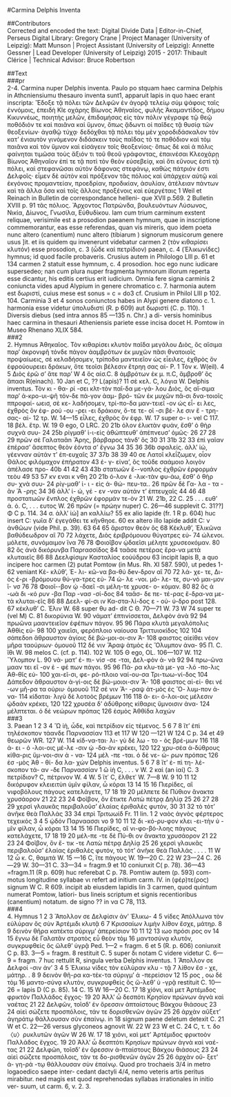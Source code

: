 #Carmina Delphis Inventa  

##Contributors  
Corrected and encoded the text: Digital Divide Data | Editor-in-Chief, Perseus Digital Library: Gregory Crane | Project Manager (University of Leipzig): Matt Munson | Project Assistant (University of Leipzig): Annette Gessner | Lead Developer (University of Leipzig) 2015 - 2017: Thibault Clérice | Technical Advisor: Bruce Robertson  

##Text  
###pr  
2-4. Carmina nuper Delphis inventa. Paulo po stquam haec carmina Delphis in Athcniensiumu thesauro inventa sunt1, apparuit lapis in quo haec erant inscripta: Ἔδοξε τᾷ πόλει τῶν Δελφῶν ἐν ἀγορᾷ τελείῳ σύμ ψάφοις ταῖς ἐννόμοις, ἐπειδὴ Κlε οχάρης Βίωνος Ἀθηναῖος, φυλῆς Ἀκαμαντίδος, δήμου Κικυννέως, ποιητὴς μελῶν, ἐπιδαμήσας εἰς τὰν πόλιν γέγραφε τῷ θεῷ ποθόδιόν τε καὶ παιᾶνα καὶ ὕμνον, ὅπως ᾄδωντι οἱ παῖδες τᾷ θυσίᾳ τῶν θεοξενίων· ἀγαθῷ τύχᾳ· δεδόχθαι τᾷ πόλει τὸμ μὲν χοροδιδάσκαλον τὸν κατʼ ἐνιαυτὸν γινόμενον διδάσκειν τοὺς παῖδας τό τε ποθόδιον καὶ τὸμ παιᾶνα καὶ τὸν ὕμνον καὶ εἰσάγειν τοῖς θεοξενίοις· ὅπως δὲ καὶ ἁ πόλις φαίνηται τιμῶσα τοὺς ἄξιόν τι τοῦ θεοῦ γράφοντας, ἐπαινέσαι Κλεοχάρῃ Βίωνος Ἀθηναῖον ἐπί τε τᾷ ποτὶ τὸν θεὸν εὐσεβείᾳ, καὶ ὅτι εὔνους ἐστὶ τᾷ πόλει, καὶ στεφανῶσαι αὐτὸν δάφονας στεφάνῳ, καθὼς πάτριόν ἐστι Δελφοῖς· εἶμεν δὲ αὐτὸν καὶ πρόξενον τᾶς πόλιος καὶ ὑπάρχειν αὐτῷ καὶ ἐκγόνοις προμαντείαν, προεδρίαν, προδικίαν, ἀσυλίαν, ἀτέλειαν πάντων καὶ τὰ ἄλλα ὅσα καὶ τοῖς ἄλλοις προξένοις καὶ εὐεργέταις 1 Weil et Reinach in Bulletin de correspondance helleni- que XVII p.569. 2 Bulletin XVIII p. 91 τᾶς πόλιος. Ἄρχοντος Πατρώνδα, βουλευόντων Λύσωνος, Νικία, Δίωνος, Γνωσίλα, Εὐθυδίκου. Iam cum trium carminum exstent reliquae, verisimile est a prosodion paeanem hymnum, quae in inscriptione commemorantur, eas esse referendas, quan vis mireris, quo idem poeta nunc altero (canentium) nunc altero (tibiarum ) signorum musicorum genere usus ]it. et iis quidem qu invenerunt videbatur carmen 2 (τὸν κιθαρίσει κλυτόν) esse prosodion, c. 3 (ὧδε καὶ πετρίδιον) paean, c. 4 (Ἑλικωνίδες) hymnus; id quod facile probaveris. Crusius autem in Philologo Llll p. 61 et 134 carmen 2 statuit esse hymnum, c. 4 prosodion. hoc ego nunc iudicare supersedeo; nan cum plura nuper fragmenta hymnorum illorum reperta esse dicantur, his editis certius erit iudicium. Omnia fere signa carminis 2 coniuncta vides apud Alypium in genere chromatico c. 7. harmonia autem est δωριστί, cuius mese est sonus = c = do3 cf. Crusium in Philol LIII p 102. 104. Carminia 3 et 4 sonos coniunctos habes in Alypi genere diatono c. 1. harmonia esse videtur ὑπολυδιστί (R. p 609) aut δωριστί (C. p. 110). 1 Diversis diebus (sed intra annos 85 —135 n. Chr.) a di- versis hominibus haec carmina in thesauri Atheniensis pariete esse incisa docet H. Pomtow in Museo Rhenano XLIX 584.  
###2  
2. Hymnus Ἀθηκαῖος. Τὸν κιθαρίσει κλυτὸν παῖδα μεγάλου Διὸς, ὅς αἴσιμα παρʼ ἀκρονιφῆ τόνδε πάγον ἀαμβρότων ἐκ μυχῶν πᾶσι θνατοιοῖς προψαίωεις, σὲ κελαδήσομεν, τρίποδα μαντειεῖον ὡς εἶειλες, ἐχθρὸς ὅν ἐφρούουρειει δράκων, ὅτε τεοῖσι βέλεσιν ἔτρηη σας αἰ- P. 1 Τὸν κ. W(eil). 4 5 Διὸς ἐρῶ σ’ ἅτε παρʼ W 4 ὅς αἰσ.C. 8 ἀμβρότων ἐκ μ. π.C, ἄμβροθʼ ὃς ἅπασι R(einach). 10 Jan et C, ?? L(apis)? 11 σὲ κελ. C, λόγια W. Delphis inventus. Τὸν κι - θα- ρί -σει κλτ-τὸν παῖ-δα με-γά- λου Διὸς, ὃς αἴ-σιμα παρʼ ἀ-κρο-υι-ψῆ τόν-δε πά-γον ἀαμ- βρό- τῶν ἐκ μυχῶν πᾶ-σι δνα-τοιοῖς ππροφαί- ωεισ, σὲ κε- λαδήσομεν, τρί-πο-δα μαν-τειεῖ -ον ὡς εἷ- ει λες, ἐχθρὸς ὃν ἐφ- ρού -ου -ρει -ει δράκιον, ὅ-τε τε- οῖ -σι βέ- λε σιν ἔ - τρη- σας- αἰ- 12 τρ. W. 14—15 εἷλες, ἐχθρὸς ὅν ἐφρ. W. 17 super ο- ι- vel C 117. 18 βέλ. ἔτρ. W. 19 Θ ego, Ο LRC. 20 21b όλον ἑλικτὰν φυάν, ἔσθʼ ὁ θὴρ συχνὰ συυ- 24 25b ρίγμαθʼ ἱ-ι-εὶς ἀθώπτευθʼ ἀπέπνευσ’ ὁμῶς· 26 27 28 29 πρῶν σὲ Γαλαταᾶn Ἄρης, βάρβαρος τάνδʼ ὃς 30 31 31b 32 33 ἐπὶ γαῖαν ἐπέρασ’ ἄσεπτος θεὸν ἐόντα σ’ ἔγνω 34 35 36 36b σφαλείς. ἀλλʼ ἰώ, γέενναν αὐτάν τʼ ἐπ-ευχαῖς 37 37b 38 39 40 σε Λατοῖ κλεΐζωμεν, οἷον Θάλος φιλόμαχον ἐπήρατον 43 ἐ- γ- είναʼ, ὃς τοῦδε σαάμοιο λοιγὸν ἀπέλασε προ- 40b 41 42 43 43b στατωῶν ἔ--νοπλος ἐχθρῶν ἐρφορμάν τεὸυ 49 53 57 κν εναι κ νθη 20 21b ό-λον ἑ -λικ-τὰν φυ-άω, ἔσθʼ ὁ θὴρ συ- χνὰ συυ- 24 ρίγ-μαθʼ ἱ- ι - εὶς ἀ- θώ- πευ-τα.. 26 πρῶν δὲ Γα- λα - τα - ᾶν Ἄ -ρης 34 36 ἀλλʼ ἰ- ώ, γέ - εν -ναν αὐτάν τʼ ἐπτευχαῖς 44 46 48 προστατωῶν ἔνπλος ἐχθρῶν ἑφορμάν τε-ὸν 21 W. 21b, 22 C. 25 . . . ευθ’ ἀ. ὁ. C, . . . ευτος W. 26 πρῶν (= πρώην nuper) C. 26—46 supplevit C. 31??] Φ C p. 114. 34 σ. ἀλλʼ ἰώ] an καλλίω? 55 ex alio lapide (fr. 1 R p. 604) huc insert C: γωῖα δʼ ἐγεγάθει τε κἤνθηοε. 60 ex altero illo lapide addit C: ν ἀνθῶων (vide Phil. p. 39). 63 64 65 ἄριστον θεὸν ὃς 68 Κέκλυθʼ, Ἑλικῶνα βαθύδεωδρον αἳ 70 72 λάχετε, Διὸς ἐριβρόμουου θύγατρες εὐ- 74 ώλενοι. μόλετε, συνόμαιμον ἵνα 76 78 Φοιοῖβον ᾠδαεῖσι μέλητε χρυσεοκόμαν. 80 82 ὃς ἀνὰ δικόρυνβα Παρrασσίδος 84 ταᾶσε πετέρας ἕρα-να μετὰ κλυταιεῖς 86 88 Δεελφίσιμν Κασταλίος εοὐύδρου 63 incipit lapis B, a quo incipere hoc carmen (2) putat Pomtow (in Mus. Rh. XI 587. 590), ut pedes 1-62 veniant Κέ- κλῦθ’, Ἑ- λι- κῶ-να βα-θύ δeν-δρον αἳ 70 72 λά- χε- τε, Δι-ὸς ἐ-ρι -βρόμουου θύ-γα-τρες εὐ- 74 ώ- λε -νοι. μό- λε- τε, συ-νό μαι-μον ἵ- νσ 76 78 Φοιοῖ--βον ᾠ -δαεῖ -σι μέλη-τε χρυσε- ο- κόμαν. 80 82 ὃς ἀ -ωὰ δι -κό ρυν -βα Παρ -νασ -σί-δος 84 ταᾶσ- δε πε- τέ-ρας ἔ-δρα-να με- τὰ κλυται-εῖς 86 88 Δεελ- φί-σι ιν Κα-στα-λί-δος ε - οὐ- ύ-δρο post 128. 67 κέκλυθʼ C. Ἑλιν W. 68 super θυ ad- dit C Θ. 70—71 W. 73 W 74 super τε (vel M) C. 81 δικορύνια W. 90 νάματʼ ἐπτινίσσεται, Δελφὸν ἀνὰ 92 94 πρωῶνα μααντειεῖον ἑφέπων πάγον. 95 96 Πάρα κλυτὰ μεγαλόπολις Ἀθθὶς εὐ- 98 100 χαιεῖσι, φερόπλοιο ναίουσα Τριττυιοκίδος 102 104 σάπεδοn ἄθραυστον ἁγίοις δὲ βώ-μοι-οι-σιν Ἁ- 108 φαιστος αἰείθει νέον μῆρα ταούριων· ὀμουοῦ 112 δέ νιν Ἄραψ ἀτμὸς ἐς Ὄλυμπον ἀνα- 95 Π. C. ἵθι W. 98 melos C. (cf. p. 114). 102 W. 105 Θ ego, OL. 106—107 W. 112 Ὕλομπον L. 90 νά- ματʼ ἐ- πι- νίσ -σε -ται, Δελ-φὸν ἀ- νὰ 92 94 πρω-ῶνα μααν τει εῖ -ον ἐ - φέ πων πάγοι. 95 96 Πά- ρα κλυ-τὰ με- γα -λό -πο-λις Ἀθ-θῖς εὐ- 100 χαι-εῖ-σι, φε- ρό-πλοιο ναί-ου-σα Τρι-τωω-νί-δος 104 Δάπεδον ἄθραυστον ἁ-γί-οις δὲ βώ-μοιοι-σιν Ἅ- 108 φαιστος αἱ-εί- θει νέ -ων μῆ-ρα τα ούριυ· ὁμουοῦ 112 σέ νιν Ἄ- -ραψ ἀτ-μὸς ἐς Ὄ- λυμ-πον ἀ- να- 114 κίδαται· λιγὺ δὲ λοτοὸς βρέμων 116 118 ἀ- ει- ό-λοι-οις μέλεσιν ᾠδαὰν κρέκει, 120 122 χρυσέα δʼ ἁδύθροης κίθαρις ὕμνοισιν ἀνα- 124 μέλπτεται. ὁ δὲ νεώρων πρόπας 126 ἑσμὸς Ἀθθίδα λαχών  
###3  
3. Paean 1 2 3 4 Ὤ ἰὴ, ὧδε, καὶ πετρίδιον εἰς τέμενος. 5 6 7 8 ἴτʼ ἐπὶ τηλέσκοπον τάανδε Παρνασσίαν 113 et 117 W 120 —121 W 124 C p. 34 et 49 θεωρῶν WR. 127 W. 114 κίδ-να-ται· λι- γὺ δὲ λω - το - ὸς βρέ-μων 116 118 ἀ- ει - ό -λοι-οις μέ-λε -σιν ᾠ -δα-ὰν κρέκει, 120 122 χρυ-σέα ἀ-δύθρους κίθα-ρις ὕμ-νοι-σιν ἀ - να- 124 μέλ -πε -ται. ὁ δὲ νε- ώ- ρων πρόπας 126 ἑσ -μὸς Ἀθ - θί- δα λα- χών Delphis inventus. 5 6 7 8 ἴτ’ ἐ- πὶ τη- λέ-σκοπον τά- αν -δε Παρνασσίαν 1 ὤ ἰὴ C, . . . ν W. 2 καὶ (an ἰαί) C. 3 πετρίδιον? C, πέτρινον W. 4 W. 5 ἵτ᾿ C, ἔλθετ᾿ W. 7—8 W. 9 10 11 12 δικόρυφον κλειειτὺn ὑμῖν φίλαν, ὦ κόραι 13 14 15 16 Πιερίδες, αἳ νιφοβόλους πάγους κατελάγετε, 17 18 19 20 μέλπετε δὲ Πύθιον ἄνακτα χρυσάορον 21 22 23 24 Φοῖβον, ὃν ἔτικτε Λατὼ πέτρᾳ Δηλίᾳ 25 26 27 28 29 χερσὶ γλαυκᾶς περιβαλοῦσʼ ἐλαίας ἐριθαλὲς φυτόν, 30 31 32 τὸ τότʼ ἀνῆκε θεὰ Παλλάς 33 34 επρὶ Τριτωωίδ Fr. 11 lin. 1 2 ναὸς ἁγνὸς φέρτερος τεχεικός 3 4 5 ᾠδόν Παρναασσι νο 9 10 11 12 δι -κό-ρυ-φον κλει -ει-τὴν ὑ - μῖν φίλαν, ὦ κόραι 13 14 15 16 Πιερίδες, αἳ νι-φο-βό-λοης πάγους κατελάχετε, 17 18 19 20 μέλ-πε -τε δὲ Πύ-θι ον ἄνακτα χρυσάορον 21 22 23 24 Φοῖβον, ὃν ἔ- τικ -τε Λατὼ πέτρᾳ Δηλίᾳ 25 26 χερσὶ γλαυκᾶς περιβαλοῦσʼ ἐλαίας ἑριθαλὲς φυτόν, τὸ τότʼ ἀνῆκε θεὰ Παλλάς . . . . 11 W 12 ὦ κ. C, θαμιτά W. 15 —16 C, ἴτε πάγους W. 19—20 C. 22 W 23—24 C. 26—29 W. 30—31 C. 33—34 = fragm.9 et 10 coniunxit C( p. 78). 36—43 =fragm.11 (R p. 609) huc referebat C p. 78. Pomtiw autem (p. 593) com- motus longitudine syllabae νι refert ad initium carm. IV. in (φέρ)τε(ρος) signum W C. R 609. incipit ab eiusdem lapidis lin 3 carmen, quod quintum numerat Pomtow, latiori- bus lineis scriptum et signis recentioribus (canentium) notatum. de signo ?? in να C 78, 113.  
###4  
4. Hymnus 1 2 3 Ἄπολλον σε Δελφίσιν ἀνʼ Ἑλικω- 4 5 νίδες Ἀπόλλωνα τὸν εὐλύραν ὅς σὺν Ἀρτέμιδι κλυτᾷ 6 7 Κρισσαίων λιμὴν λίθον ἔσχε, μάτηρ. 8 9 δεινὸν θῆρα κατέκτα σύριγμʼ ἀπερείσιον 10 11 12 13 ιωο πρόσι ρος ον 14 15 ἔγνω δὲ Γαλατᾶν στρατὸς εὗ θεὸν τὸμ 16 μαντοσύνᾳ κλυτόν, συγκρυφθεὶς ὅς ὤλεθʼ ὑγρᾷ Ped. 1—2 = fragm. 6 et 5 (R. p. 606) coniunxit C p. 83. 3—5 = fragm. 8 restituit C. 5 super δι notam C videre videtur C. 6—9 = fragm. 7 huc rettulit R, singula verba Delphis inventus. 1 Ἄπολλον σε Δελφοί -σιν ἀνʼ 3 4 5 Ἑλικιω νίδες τὸν εὐλύραν κλυ - τᾷ 7 λίθον ἔσ - χε, μάτηρ. . 8 9 δεινὸν θῆ-ρα κα-τέκ-τα σύριγμʼ ἀ -περείσιον 12 15 ρος , οω δὲ τὸμ 16 μαντο-σύνᾳ κλυτὸν, συγκρυφθεὶς ὃς ὤ-λεθ’ ὑ -γρᾷ restituit C. 10—26 = lapis D (C p. 85). 14 C. 15 W 16—20 C. 17 18 χiόνι, καὶ μετ Ἀρτέμιδος φρικτὸν Παλλάδος ἔγχος· 19 20 Ἀλλʼ ὦ δεσπότι Κρησίον πρώνων ἁγνὰ καὶ ναέτας 21 22 Δελφῶν, τοῖσδʼ ἐν ὄρεσσιν ἀπταίστους Βάκχου θιάσους 23 24 αἰεὶ σώζετε προσπόλοις, τάν τε δορισθενῶν ἀγῶν 25 26 ἀρχὰν αὔξετʼ ἀγηράτῳ θάλλουσαν σὺν ἐπαίνῳ. in 18 signum paene deletum detexit C. 21 W et C. 22—26 versus glyconeos agnovit W. 22 W 23 W et C. 24 C, τ. τ. δο〈υ〉ρυκλυτῶν ἀγῶν W 26 W. 17 18 χιόνι, καὶ μετʼ Ἀρτέμιδος φρικτοὸν Παλλάδος ἔγχος. 19 20 Ἀλλʼ ὦ δεσπτότι Κρησίων πρώνων ἁγνὰ καὶ ναέ-τας 21 22 Δελφῶn, τοῖσδʼ ἐν ὄρεσσιν ἀ-πταίστους Βάκχου θιάσους 23 24 αἰεὶ σώζετε προσπόλοις, τάν τε δο-ρισθενῶν ἀγῶν 25 26 ἀρχὰν οὔ- ξετʼ ἀ- γη-ρά -τῳ θάλλουσαν σὺν ἐπαίνῳ. Quod pro trochaeis 3/4 in metro logaoedico saepe inter- cedant dactyli 4/4, nemo veteris artis peritus mirabitur. ned magis est quod reprehenodas syllabas irrationales in initio ver- suum, ut carm. 6, v. 2. 3.  

